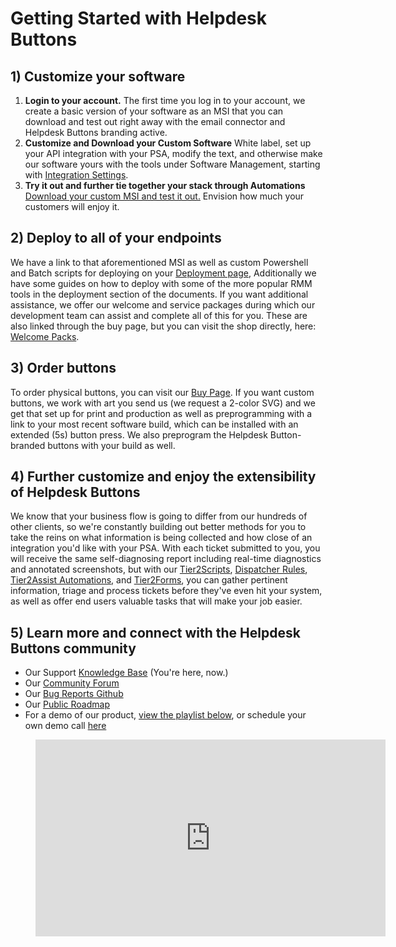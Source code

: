 # Getting Started with Helpdesk Buttons

## 1) Customize your software
1. **Login to your account.**
The first time you log in to your account, we create a basic version of your software as an MSI that you can download and test out right away with the email connector and Helpdesk Buttons branding active.
2. **Customize and Download your Custom Software**
White label, set up your API integration with your PSA, modify the text, and otherwise make our software yours with the tools under Software Management, starting with [Integration Settings](https://account.helpdeskbuttons.com/backend.php).
3. **Try it out and further tie together your stack through Automations**
[Download your custom MSI and test it out.](https://account.helpdeskbuttons.com/builds.php) Envision how much your customers will enjoy it.

## 2) Deploy to all of your endpoints
We have a link to that aforementioned MSI as well as custom Powershell and Batch scripts for deploying on your [Deployment page](https://account.helpdeskbuttons.com/builds.php), Additionally we have some guides on how to deploy with some of the more popular RMM tools in the deployment section of the documents.  If you want additional assistance, we offer our welcome and service packages during which our development team can assist and complete all of this for you. These are also linked through the buy page, but you can visit the shop directly, here: [Welcome Packs](https://cms.helpdeskbuttons.com/product-category/starter-pack/).

## 3) Order buttons
To order physical buttons, you can visit our [Buy Page](https://account.helpdeskbuttons.com/buy.php).
If you want custom buttons, we work with art you send us (we request a 2-color SVG) and we get that set up for print and production as well as preprogramming with a link to your most recent software build, which can be installed with an extended (5s) button press. We also preprogram the Helpdesk Button-branded buttons with your build as well.

## 4) Further customize and enjoy the extensibility of Helpdesk Buttons
We know that your business flow is going to differ from our hundreds of other clients, so we're constantly building out better methods for you to take the reins on what information is being collected and how close of an integration you'd like with your PSA. With each ticket submitted to you, you will receive the same self-diagnosing report including real-time diagnostics and annotated screenshots, but with our [Tier2Scripts](/content/automations/tier2scripts), [Dispatcher Rules](/content/automations/dispatcher/), [Tier2Assist Automations](/content/automations/tier2assist/), and [Tier2Forms](/content/automations/tier2forms/), you can gather pertinent information, triage and process tickets before they've even hit your system, as well as offer end users valuable tasks that will make your job easier.

## 5) Learn more and connect with the Helpdesk Buttons community
- Our Support [Knowledge Base](https://docs.tier2tickets.com/) (You're here, now.)
- Our [Community Forum](https://community.tier2tickets.com/)
- Our [Bug Reports Github](https://github.com/tier2tickets/feedback/issues)
- Our [Public Roadmap](https://trello.com/b/wSlyA6vW/phase-2-roadmap)
- For a demo of our product, [view the playlist below](https://www.youtube.com/playlist?list=PLrMsnV96vXTHAXeK6D5Pd5HWebA11iSJz), or schedule your own demo call [here](https://calendly.com/tier2tech/hdb-demo)

<figure class="video_container">
  <iframe width="560" height="315" src="https://www.youtube.com/embed/videoseries?list=PLrMsnV96vXTHAXeK6D5Pd5HWebA11iSJz" frameborder="0" allowfullscreen="true"> </iframe>
</figure>
